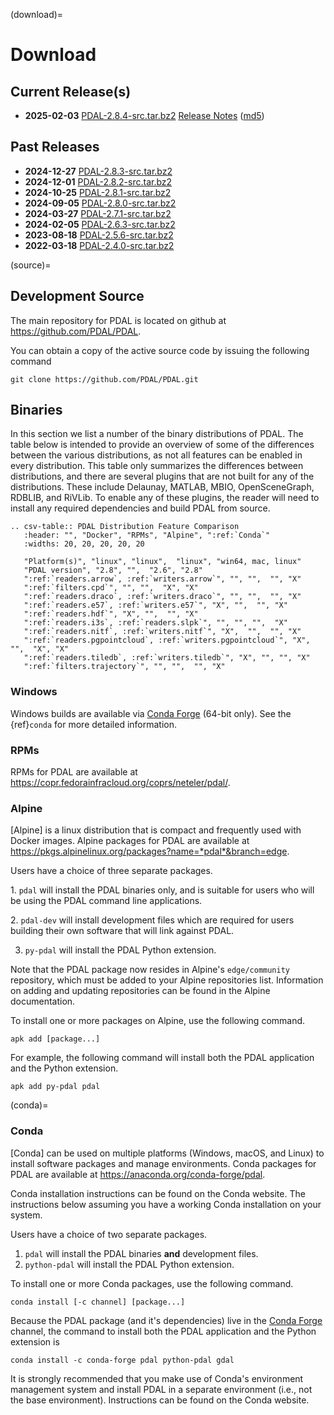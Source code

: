 (download)=

# Download

## Current Release(s)

- **2025-02-03** [PDAL-2.8.4-src.tar.bz2] [Release Notes] ([md5])

## Past Releases

- **2024-12-27** [PDAL-2.8.3-src.tar.bz2]
- **2024-12-01** [PDAL-2.8.2-src.tar.bz2]
- **2024-10-25** [PDAL-2.8.1-src.tar.bz2]
- **2024-09-05** [PDAL-2.8.0-src.tar.bz2]
- **2024-03-27** [PDAL-2.7.1-src.tar.bz2]
- **2024-02-05** [PDAL-2.6.3-src.tar.bz2]
- **2023-08-18** [PDAL-2.5.6-src.tar.bz2]
- **2022-03-18** [PDAL-2.4.0-src.tar.bz2]

(source)=

## Development Source

The main repository for PDAL is located on github at
<https://github.com/PDAL/PDAL>.

You can obtain a copy of the active source code by issuing the following
command

```
git clone https://github.com/PDAL/PDAL.git
```

## Binaries

In this section we list a number of the binary distributions of PDAL. The table
below is intended to provide an overview of some of the differences between the
various distributions, as not all features can be enabled in every
distribution. This table only summarizes the differences between distributions,
and there are several plugins that are not built for any of the distributions.
These include Delaunay, MATLAB, MBIO, OpenSceneGraph, RDBLIB,
and RiVLib. To enable any of these plugins, the reader will need to install any
required dependencies and build PDAL from source.

```{eval-rst}
.. csv-table:: PDAL Distribution Feature Comparison
   :header: "", "Docker", "RPMs", "Alpine", ":ref:`Conda`"
   :widths: 20, 20, 20, 20, 20

   "Platform(s)", "linux", "linux",  "linux", "win64, mac, linux"
   "PDAL version", "2.8", "",  "2.6", "2.8"
   ":ref:`readers.arrow`, :ref:`writers.arrow`", "", "",  "", "X"
   ":ref:`filters.cpd`", "", "",  "X", "X"
   ":ref:`readers.draco`, :ref:`writers.draco`", "", "",  "", "X"
   ":ref:`readers.e57`, :ref:`writers.e57`", "X", "",  "", "X"
   ":ref:`readers.hdf`", "X", "",  "", "X"
   ":ref:`readers.i3s`, :ref:`readers.slpk`", "", "", "",  "X"
   ":ref:`readers.nitf`, :ref:`writers.nitf`", "X",  "",  "", "X"
   ":ref:`readers.pgpointcloud`, :ref:`writers.pgpointcloud`", "X",  "",  "X", "X"
   ":ref:`readers.tiledb`, :ref:`writers.tiledb`", "X", "", "", "X"
   ":ref:`filters.trajectory`", "", "",  "", "X"

```

### Windows

Windows builds are available via [Conda Forge] (64-bit only). See the
{ref}`conda` for more detailed information.

### RPMs

RPMs for PDAL are available at
<https://copr.fedorainfracloud.org/coprs/neteler/pdal/>.

### Alpine

[Alpine] is a linux distribution that is compact and frequently used with
Docker images. Alpine packages for PDAL are available at
<https://pkgs.alpinelinux.org/packages?name=*pdal*&branch=edge>.

Users have a choice of three separate packages.

1\. `pdal` will install the PDAL binaries only, and is suitable for users who
will be using the PDAL command line applications.

2\. `pdal-dev` will install development files which are required for users
building their own software that will link against PDAL.

3. `py-pdal` will install the PDAL Python extension.

Note that the PDAL package now resides in Alpine's `edge/community` repository,
which must be added to your Alpine repositories list. Information on adding and
updating repositories can be found in the Alpine documentation.

To install one or more packages on Alpine, use the following command.

```
apk add [package...]
```

For example, the following command will install both the PDAL application and
the Python extension.

```
apk add py-pdal pdal
```

(conda)=

### Conda

[Conda] can be used on multiple platforms (Windows, macOS, and Linux) to
install software packages and manage environments. Conda packages for PDAL are
available at <https://anaconda.org/conda-forge/pdal>.

Conda installation instructions can be found on the Conda website. The
instructions below assuming you have a working Conda installation on your
system.

Users have a choice of two separate packages.

1. `pdal` will install the PDAL binaries **and** development files.
2. `python-pdal` will install the PDAL Python extension.

To install one or more Conda packages, use the following command.

```
conda install [-c channel] [package...]
```

Because the PDAL package (and it's dependencies) live in the [Conda Forge]
channel, the command to install both the PDAL application and the Python
extension is

```
conda install -c conda-forge pdal python-pdal gdal
```

It is strongly recommended that you make use of Conda's environment management
system and install PDAL in a separate environment (i.e., not the base
environment). Instructions can be found on the Conda website.

[alpine linux]: https://www.alpinelinux.org/
[conda forge]: https://anaconda.org/conda-forge/pdal
[md5]: https://github.com/PDAL/PDAL/releases/download/2.8.3/PDAL-2.8.3-src.tar.bz2.md5
[pdal-1.9.1-src.tar.bz2]: https://github.com/PDAL/PDAL/releases/download/1.9.1/PDAL-1.9.1-src.tar.bz2
[pdal-2.0.1-src.tar.bz2]: https://github.com/PDAL/PDAL/releases/download/2.0.1/PDAL-2.0.1-src.tar.bz2
[pdal-2.1.0-src.tar.bz2]: https://github.com/PDAL/PDAL/releases/download/2.1.0/PDAL-2.1.0-src.tar.bz2
[pdal-2.2.0-src.tar.bz2]: https://github.com/PDAL/PDAL/releases/download/2.2.0/PDAL-2.2.0-src.tar.bz2
[pdal-2.3.0-src.tar.bz2]: https://github.com/PDAL/PDAL/releases/download/2.3.0/PDAL-2.3.0-src.tar.bz2
[pdal-2.4.0-src.tar.bz2]: https://github.com/PDAL/PDAL/releases/download/2.4.0/PDAL-2.4.0-src.tar.bz2
[pdal-2.4.2-src.tar.bz2]: https://github.com/PDAL/PDAL/releases/download/2.4.2/PDAL-2.4.2-src.tar.bz2
[pdal-2.5.0-src.tar.bz2]: https://github.com/PDAL/PDAL/releases/download/2.5.0/PDAL-2.5.0-src.tar.bz2
[pdal-2.5.1-src.tar.bz2]: https://github.com/PDAL/PDAL/releases/download/2.5.1/PDAL-2.5.1-src.tar.bz2
[pdal-2.5.2-src.tar.bz2]: https://github.com/PDAL/PDAL/releases/download/2.5.2/PDAL-2.5.2-src.tar.bz2
[pdal-2.5.3-src.tar.bz2]: https://github.com/PDAL/PDAL/releases/download/2.5.3/PDAL-2.5.3-src.tar.bz2
[pdal-2.5.4-src.tar.bz2]: https://github.com/PDAL/PDAL/releases/download/2.5.4/PDAL-2.5.4-src.tar.bz2
[pdal-2.5.5-src.tar.bz2]: https://github.com/PDAL/PDAL/releases/download/2.5.5/PDAL-2.5.5-src.tar.bz2
[pdal-2.5.6-src.tar.bz2]: https://github.com/PDAL/PDAL/releases/download/2.5.6/PDAL-2.5.6-src.tar.bz2
[pdal-2.6.0-src.tar.bz2]: https://github.com/PDAL/PDAL/releases/download/2.6.0/PDAL-2.6.0-src.tar.bz2
[pdal-2.6.1-src.tar.bz2]: https://github.com/PDAL/PDAL/releases/download/2.6.1/PDAL-2.6.1-src.tar.bz2
[pdal-2.6.2-src.tar.bz2]: https://github.com/PDAL/PDAL/releases/download/2.6.2/PDAL-2.6.2-src.tar.bz2
[pdal-2.6.3-src.tar.bz2]: https://github.com/PDAL/PDAL/releases/download/2.6.3/PDAL-2.6.3-src.tar.bz2
[pdal-2.7.0-src.tar.bz2]: https://github.com/PDAL/PDAL/releases/download/2.7.0/PDAL-2.7.0-src.tar.bz2
[pdal-2.7.1-src.tar.bz2]: https://github.com/PDAL/PDAL/releases/download/2.7.1/PDAL-2.7.1-src.tar.bz2
[pdal-2.8.0-src.tar.bz2]: https://github.com/PDAL/PDAL/releases/download/2.8.0/PDAL-2.8.0-src.tar.bz2
[pdal-2.8.1-src.tar.bz2]: https://github.com/PDAL/PDAL/releases/download/2.8.1/PDAL-2.8.1-src.tar.bz2
[pdal-2.8.2-src.tar.bz2]: https://github.com/PDAL/PDAL/releases/download/2.8.2/PDAL-2.8.2-src.tar.bz2
[pdal-2.8.3-src.tar.bz2]: https://github.com/PDAL/PDAL/releases/download/2.8.3/PDAL-2.8.3-src.tar.bz2
[pdal-2.8.4-src.tar.bz2]: https://github.com/PDAL/PDAL/releases/download/2.8.4/PDAL-2.8.4-src.tar.bz2
[release notes]: https://github.com/PDAL/PDAL/releases/tag/2.8.4
